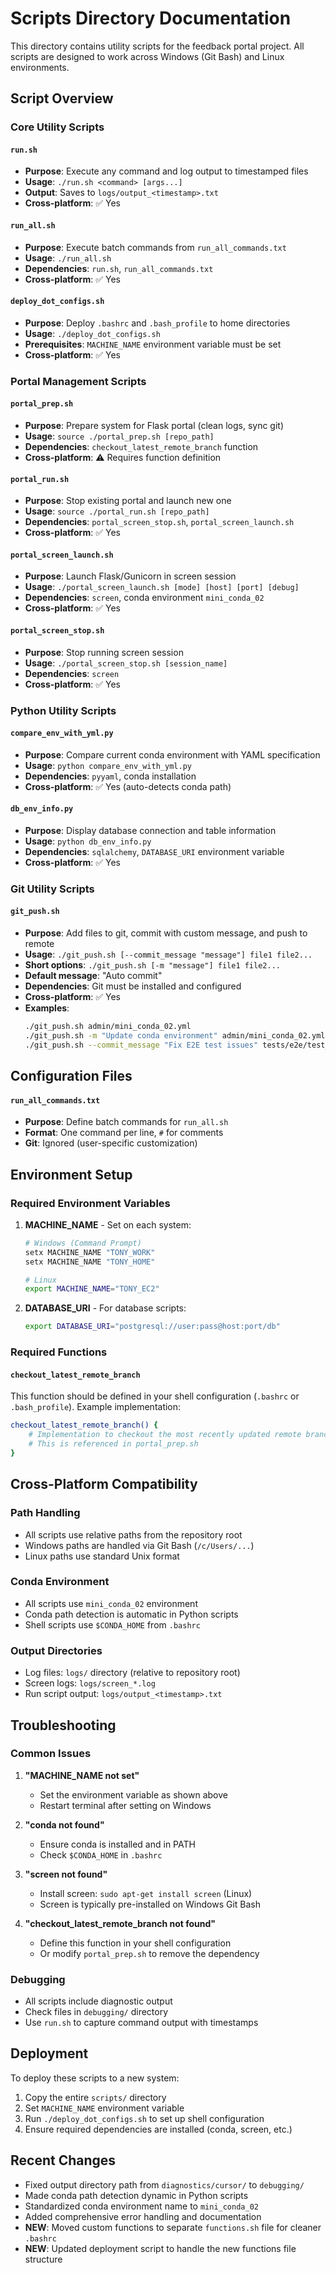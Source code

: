 # Scripts Directory Documentation

This directory contains utility scripts for the feedback portal project. All scripts are designed to work across Windows (Git Bash) and Linux environments.

## Script Overview

### Core Utility Scripts

#### `run.sh`
- **Purpose**: Execute any command and log output to timestamped files
- **Usage**: `./run.sh <command> [args...]`
- **Output**: Saves to `logs/output_<timestamp>.txt`
- **Cross-platform**: ✅ Yes

#### `run_all.sh`
- **Purpose**: Execute batch commands from `run_all_commands.txt`
- **Usage**: `./run_all.sh`
- **Dependencies**: `run.sh`, `run_all_commands.txt`
- **Cross-platform**: ✅ Yes

#### `deploy_dot_configs.sh`
- **Purpose**: Deploy `.bashrc` and `.bash_profile` to home directories
- **Usage**: `./deploy_dot_configs.sh`
- **Prerequisites**: `MACHINE_NAME` environment variable must be set
- **Cross-platform**: ✅ Yes

### Portal Management Scripts

#### `portal_prep.sh`
- **Purpose**: Prepare system for Flask portal (clean logs, sync git)
- **Usage**: `source ./portal_prep.sh [repo_path]`
- **Dependencies**: `checkout_latest_remote_branch` function
- **Cross-platform**: ⚠️ Requires function definition

#### `portal_run.sh`
- **Purpose**: Stop existing portal and launch new one
- **Usage**: `source ./portal_run.sh [repo_path]`
- **Dependencies**: `portal_screen_stop.sh`, `portal_screen_launch.sh`
- **Cross-platform**: ✅ Yes

#### `portal_screen_launch.sh`
- **Purpose**: Launch Flask/Gunicorn in screen session
- **Usage**: `./portal_screen_launch.sh [mode] [host] [port] [debug]`
- **Dependencies**: `screen`, conda environment `mini_conda_02`
- **Cross-platform**: ✅ Yes

#### `portal_screen_stop.sh`
- **Purpose**: Stop running screen session
- **Usage**: `./portal_screen_stop.sh [session_name]`
- **Dependencies**: `screen`
- **Cross-platform**: ✅ Yes

### Python Utility Scripts

#### `compare_env_with_yml.py`
- **Purpose**: Compare current conda environment with YAML specification
- **Usage**: `python compare_env_with_yml.py`
- **Dependencies**: `pyyaml`, conda installation
- **Cross-platform**: ✅ Yes (auto-detects conda path)

#### `db_env_info.py`
- **Purpose**: Display database connection and table information
- **Usage**: `python db_env_info.py`
- **Dependencies**: `sqlalchemy`, `DATABASE_URI` environment variable
- **Cross-platform**: ✅ Yes

### Git Utility Scripts

#### `git_push.sh`
- **Purpose**: Add files to git, commit with custom message, and push to remote
- **Usage**: `./git_push.sh [--commit_message "message"] file1 file2...`
- **Short options**: `./git_push.sh [-m "message"] file1 file2...`
- **Default message**: "Auto commit"
- **Dependencies**: Git must be installed and configured
- **Cross-platform**: ✅ Yes
- **Examples**:
  ```bash
  ./git_push.sh admin/mini_conda_02.yml
  ./git_push.sh -m "Update conda environment" admin/mini_conda_02.yml
  ./git_push.sh --commit_message "Fix E2E test issues" tests/e2e/test_*.py
  ```

## Configuration Files

#### `run_all_commands.txt`
- **Purpose**: Define batch commands for `run_all.sh`
- **Format**: One command per line, `#` for comments
- **Git**: Ignored (user-specific customization)

## Environment Setup

### Required Environment Variables

1. **MACHINE_NAME** - Set on each system:
   ```bash
   # Windows (Command Prompt)
   setx MACHINE_NAME "TONY_WORK"
   setx MACHINE_NAME "TONY_HOME"
   
   # Linux
   export MACHINE_NAME="TONY_EC2"
   ```

2. **DATABASE_URI** - For database scripts:
   ```bash
   export DATABASE_URI="postgresql://user:pass@host:port/db"
   ```

### Required Functions

#### `checkout_latest_remote_branch`
This function should be defined in your shell configuration (`.bashrc` or `.bash_profile`). Example implementation:

```bash
checkout_latest_remote_branch() {
    # Implementation to checkout the most recently updated remote branch
    # This is referenced in portal_prep.sh
}
```

## Cross-Platform Compatibility

### Path Handling
- All scripts use relative paths from the repository root
- Windows paths are handled via Git Bash (`/c/Users/...`)
- Linux paths use standard Unix format

### Conda Environment
- All scripts use `mini_conda_02` environment
- Conda path detection is automatic in Python scripts
- Shell scripts use `$CONDA_HOME` from `.bashrc`

### Output Directories
- Log files: `logs/` directory (relative to repository root)
- Screen logs: `logs/screen_*.log`
- Run script output: `logs/output_<timestamp>.txt`

## Troubleshooting

### Common Issues

1. **"MACHINE_NAME not set"**
   - Set the environment variable as shown above
   - Restart terminal after setting on Windows

2. **"conda not found"**
   - Ensure conda is installed and in PATH
   - Check `$CONDA_HOME` in `.bashrc`

3. **"screen not found"**
   - Install screen: `sudo apt-get install screen` (Linux)
   - Screen is typically pre-installed on Windows Git Bash

4. **"checkout_latest_remote_branch not found"**
   - Define this function in your shell configuration
   - Or modify `portal_prep.sh` to remove the dependency

### Debugging

- All scripts include diagnostic output
- Check files in `debugging/` directory
- Use `run.sh` to capture command output with timestamps

## Deployment

To deploy these scripts to a new system:

1. Copy the entire `scripts/` directory
2. Set `MACHINE_NAME` environment variable
3. Run `./deploy_dot_configs.sh` to set up shell configuration
4. Ensure required dependencies are installed (conda, screen, etc.)

## Recent Changes

- Fixed output directory path from `diagnostics/cursor/` to `debugging/`
- Made conda path detection dynamic in Python scripts
- Standardized conda environment name to `mini_conda_02`
- Added comprehensive error handling and documentation
- **NEW**: Moved custom functions to separate `functions.sh` file for cleaner `.bashrc`
- **NEW**: Updated deployment script to handle the new functions file structure 